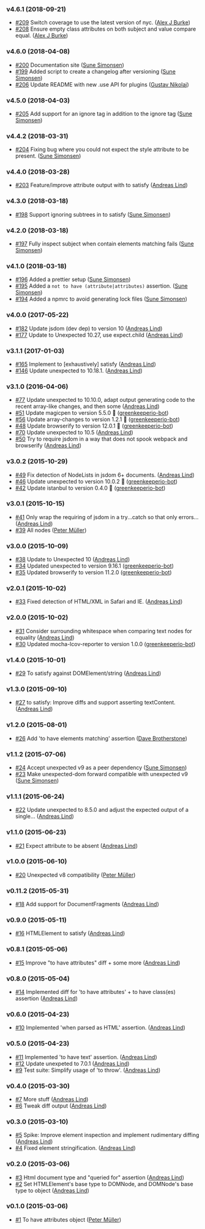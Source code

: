 ### v4.6.1 (2018-09-21)

- [#209](https://github.com/Munter/unexpected-dom/pull/209) Switch coverage to use the latest version of nyc. ([Alex J Burke](mailto:alex@alexjeffburke.com))
- [#208](https://github.com/Munter/unexpected-dom/pull/208) Ensure empty class attributes on both subject and value compare equal. ([Alex J Burke](mailto:alex@alexjeffburke.com))

### v4.6.0 (2018-04-08)

- [#200](https://github.com/Munter/unexpected-dom/pull/200) Documentation site ([Sune Simonsen](mailto:sune@we-knowhow.dk))
- [#199](https://github.com/Munter/unexpected-dom/pull/199) Added script to create a changelog after versioning ([Sune Simonsen](mailto:sune@we-knowhow.dk))
- [#206](https://github.com/Munter/unexpected-dom/pull/206) Update README with new .use API for plugins ([Gustav Nikolaj](mailto:gustavnikolaj@gmail.com))

### v4.5.0 (2018-04-03)

- [#205](https://github.com/Munter/unexpected-dom/pull/205) Add support for an ignore tag in addition to the ignore tag ([Sune Simonsen](mailto:sune@we-knowhow.dk))

### v4.4.2 (2018-03-31)

- [#204](https://github.com/Munter/unexpected-dom/pull/204) Fixing bug where you could not expect the style attribute to be present. ([Sune Simonsen](mailto:sune@we-knowhow.dk))

### v4.4.0 (2018-03-28)

- [#203](https://github.com/Munter/unexpected-dom/pull/203) Feature/improve attribute output with to satisfy ([Andreas Lind](mailto:andreaslindpetersen@gmail.com))

### v4.3.0 (2018-03-18)

- [#198](https://github.com/Munter/unexpected-dom/pull/198) Support ignoring subtrees in to satisfy ([Sune Simonsen](mailto:sune@we-knowhow.dk))

### v4.2.0 (2018-03-18)

- [#197](https://github.com/Munter/unexpected-dom/pull/197) Fully inspect subject when contain elements matching fails ([Sune Simonsen](mailto:sune@we-knowhow.dk))

### v4.1.0 (2018-03-18)

- [#196](https://github.com/Munter/unexpected-dom/pull/196) Added a prettier setup ([Sune Simonsen](mailto:sune@we-knowhow.dk))
- [#195](https://github.com/Munter/unexpected-dom/pull/195) Added a `not to have (attribute|attributes)` assertion. ([Sune Simonsen](mailto:sune@we-knowhow.dk))
- [#194](https://github.com/Munter/unexpected-dom/pull/194) Added a npmrc to avoid generating lock files ([Sune Simonsen](mailto:sune@we-knowhow.dk))

### v4.0.0 (2017-05-22)

- [#182](https://github.com/Munter/unexpected-dom/pull/182) Update jsdom (dev dep) to version 10 ([Andreas Lind](mailto:andreas@one.com))
- [#177](https://github.com/Munter/unexpected-dom/pull/177) Update to Unexpected 10.27, use expect.child ([Andreas Lind](mailto:andreas@one.com))

### v3.1.1 (2017-01-03)

- [#165](https://github.com/Munter/unexpected-dom/pull/165) Implement <DOMTextNode> to [exhaustively] satisfy <regexp> ([Andreas Lind](mailto:andreas@one.com))
- [#146](https://github.com/Munter/unexpected-dom/pull/146) Update unexpected to 10.18.1. ([Andreas Lind](mailto:andreas@one.com))

### v3.1.0 (2016-04-06)

- [#77](https://github.com/Munter/unexpected-dom/pull/77) Update unexpected to 10.10.0, adapt output generating code to the recent array-like changes, and then some ([Andreas Lind](mailto:andreas@one.com))
- [#51](https://github.com/Munter/unexpected-dom/pull/51) Update magicpen to version 5.5.0 🚀 ([greenkeeperio-bot](mailto:support@greenkeeper.io))
- [#56](https://github.com/Munter/unexpected-dom/pull/56) Update array-changes to version 1.2.1 🚀 ([greenkeeperio-bot](mailto:support@greenkeeper.io))
- [#48](https://github.com/Munter/unexpected-dom/pull/48) Update browserify to version 12.0.1 🚀 ([greenkeeperio-bot](mailto:support@greenkeeper.io))
- [#70](https://github.com/Munter/unexpected-dom/pull/70) Update unexpected to 10.5 ([Andreas Lind](mailto:andreas@one.com))
- [#50](https://github.com/Munter/unexpected-dom/pull/50) Try to require jsdom in a way that does not spook webpack and browserify ([Andreas Lind](mailto:andreas@one.com))

### v3.0.2 (2015-10-29)

- [#49](https://github.com/Munter/unexpected-dom/pull/49) Fix detection of NodeLists in jsdom 6+ documents. ([Andreas Lind](mailto:andreas@one.com))
- [#46](https://github.com/Munter/unexpected-dom/pull/46) Update unexpected to version 10.0.2 🚀 ([greenkeeperio-bot](mailto:support@greenkeeper.io))
- [#42](https://github.com/Munter/unexpected-dom/pull/42) Update istanbul to version 0.4.0 🚀 ([greenkeeperio-bot](mailto:support@greenkeeper.io))

### v3.0.1 (2015-10-15)

- [#41](https://github.com/Munter/unexpected-dom/pull/41) Only wrap the requiring of jsdom in a try...catch so that only errors… ([Andreas Lind](mailto:andreas@one.com))
- [#39](https://github.com/Munter/unexpected-dom/pull/39) All nodes ([Peter Müller](mailto:munter@fumle.dk))

### v3.0.0 (2015-10-09)

- [#38](https://github.com/Munter/unexpected-dom/pull/38) Update to Unexpected 10 ([Andreas Lind](mailto:andreas@one.com))
- [#34](https://github.com/Munter/unexpected-dom/pull/34) Updated unexpected to version 9.16.1 ([greenkeeperio-bot](mailto:support@greenkeeper.io))
- [#35](https://github.com/Munter/unexpected-dom/pull/35) Updated browserify to version 11.2.0 ([greenkeeperio-bot](mailto:support@greenkeeper.io))

### v2.0.1 (2015-10-02)

- [#33](https://github.com/Munter/unexpected-dom/pull/33) Fixed detection of HTML/XML in Safari and IE. ([Andreas Lind](mailto:andreas@one.com))

### v2.0.0 (2015-10-02)

- [#31](https://github.com/Munter/unexpected-dom/pull/31) Consider surrounding whitespace when comparing text nodes for equality ([Andreas Lind](mailto:andreas@one.com))
- [#30](https://github.com/Munter/unexpected-dom/pull/30) Updated mocha-lcov-reporter to version 1.0.0 ([greenkeeperio-bot](mailto:support@greenkeeper.io))

### v1.4.0 (2015-10-01)

- [#29](https://github.com/Munter/unexpected-dom/pull/29) To satisfy against DOMElement/string ([Andreas Lind](mailto:andreas@one.com))

### v1.3.0 (2015-09-10)

- [#27](https://github.com/Munter/unexpected-dom/pull/27) to satisfy: Improve diffs and support asserting textContent. ([Andreas Lind](mailto:andreas@one.com))

### v1.2.0 (2015-08-01)

- [#26](https://github.com/Munter/unexpected-dom/pull/26) Add 'to have elements matching' assertion ([Dave Brotherstone](mailto:davegb@pobox.com))

### v1.1.2 (2015-07-06)

- [#24](https://github.com/Munter/unexpected-dom/pull/24) Accept unexpected v9 as a peer dependency ([Sune Simonsen](mailto:sune@we-knowhow.dk))
- [#23](https://github.com/Munter/unexpected-dom/pull/23) Make unexpected-dom forward compatible with unexpected v9 ([Sune Simonsen](mailto:sune@we-knowhow.dk))

### v1.1.1 (2015-06-24)

- [#22](https://github.com/Munter/unexpected-dom/pull/22) Update unexpected to 8.5.0 and adjust the expected output of a single… ([Andreas Lind](mailto:andreas@one.com))

### v1.1.0 (2015-06-23)

- [#21](https://github.com/Munter/unexpected-dom/pull/21) Expect attribute to be absent ([Andreas Lind](mailto:andreas@one.com))

### v1.0.0 (2015-06-10)

- [#20](https://github.com/Munter/unexpected-dom/pull/20) Unexpected v8 compatibility ([Peter Müller](mailto:munter@fumle.dk))

### v0.11.2 (2015-05-31)

- [#18](https://github.com/Munter/unexpected-dom/pull/18) Add support for DocumentFragments ([Andreas Lind](mailto:andreas@one.com))

### v0.9.0 (2015-05-11)

- [#16](https://github.com/Munter/unexpected-dom/pull/16) HTMLElement to satisfy ([Andreas Lind](mailto:andreas@one.com))

### v0.8.1 (2015-05-06)

- [#15](https://github.com/Munter/unexpected-dom/pull/15) Improve "to have attributes" diff + some more ([Andreas Lind](mailto:andreas@one.com))

### v0.8.0 (2015-05-04)

- [#14](https://github.com/Munter/unexpected-dom/pull/14) Implemented diff for 'to have attributes' + to have class(es) assertion ([Andreas Lind](mailto:andreas@one.com))

### v0.6.0 (2015-04-23)

- [#10](https://github.com/Munter/unexpected-dom/pull/10) Implemented 'when parsed as HTML' assertion. ([Andreas Lind](mailto:andreas@one.com))

### v0.5.0 (2015-04-23)

- [#11](https://github.com/Munter/unexpected-dom/pull/11) Implemented 'to have text' assertion. ([Andreas Lind](mailto:andreas@one.com))
- [#12](https://github.com/Munter/unexpected-dom/pull/12) Update unexpeted to 7.0.1 ([Andreas Lind](mailto:andreas@one.com))
- [#9](https://github.com/Munter/unexpected-dom/pull/9) Test suite: Simplify usage of 'to throw'. ([Andreas Lind](mailto:andreas@one.com))

### v0.4.0 (2015-03-30)

- [#7](https://github.com/Munter/unexpected-dom/pull/7) More stuff ([Andreas Lind](mailto:andreas@one.com))
- [#6](https://github.com/Munter/unexpected-dom/pull/6) Tweak diff output ([Andreas Lind](mailto:andreas@one.com))

### v0.3.0 (2015-03-10)

- [#5](https://github.com/Munter/unexpected-dom/pull/5) Spike: Improve element inspection and implement rudimentary diffing ([Andreas Lind](mailto:andreas@one.com))
- [#4](https://github.com/Munter/unexpected-dom/pull/4) Fixed element stringification. ([Andreas Lind](mailto:andreas@one.com))

### v0.2.0 (2015-03-06)

- [#3](https://github.com/Munter/unexpected-dom/pull/3) Html document type and "queried for" assertion ([Andreas Lind](mailto:andreas@one.com))
- [#2](https://github.com/Munter/unexpected-dom/pull/2) Set HTMLElement's base type to DOMNode, and DOMNode's base type to object ([Andreas Lind](mailto:andreas@one.com))

### v0.1.0 (2015-03-06)

- [#1](https://github.com/Munter/unexpected-dom/pull/1) To have attributes object ([Peter Müller](mailto:munter@fumle.dk))

